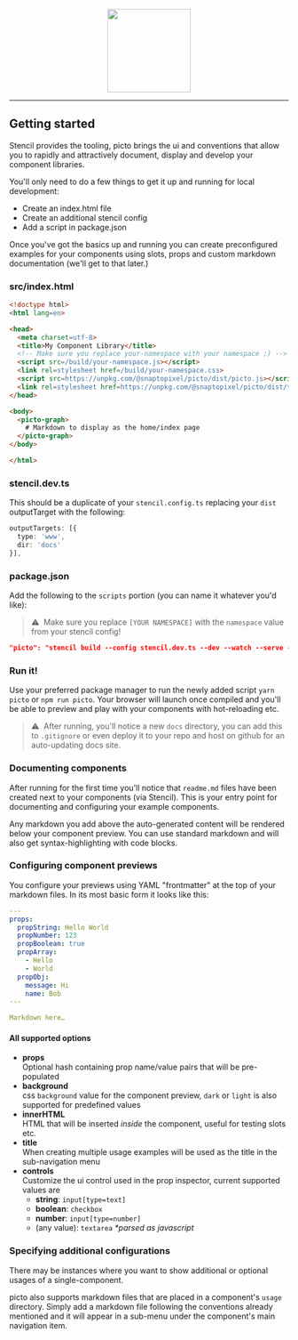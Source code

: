 <p align="center">
  <img src="https://raw.githubusercontent.com/snaptopixel/picto/master/assets/logo.svg" width="150"/>
</p>

---
## Getting started

Stencil provides the tooling, picto brings the ui and conventions that allow you to rapidly and attractively document, display and develop your component libraries.

You'll only need to do a few things to get it up and running for local development:
- Create an index.html file
- Create an additional stencil config
- Add a script in package.json

Once you've got the basics up and running you can create preconfigured examples for your components using slots, props and custom markdown documentation (we'll get to that later.)

### src/index.html

```html
<!doctype html>
<html lang=en>

<head>
  <meta charset=utf-8>
  <title>My Component Library</title>
  <!-- Make sure you replace your-namespace with your namespace ;) -->
  <script src=/build/your-namespace.js></script>
  <link rel=stylesheet href=/build/your-namespace.css>
  <script src=https://unpkg.com/@snaptopixel/picto/dist/picto.js></script>
  <link rel=stylesheet href=https://unpkg.com/@snaptopixel/picto/dist/themes/default.css>
</head>

<body>
  <picto-graph>
    # Markdown to display as the home/index page
  </picto-graph>
</body>

</html>
```

### stencil.dev.ts
This should be a duplicate of your `stencil.config.ts` replacing your `dist` outputTarget with the following:

```ts
outputTargets: [{
  type: 'www',
  dir: 'docs'
}],
```

### package.json
Add the following to the `scripts` portion (you can name it whatever you'd like):

> ⚠️&nbsp;&nbsp;Make sure you replace `[YOUR NAMESPACE]` with the `namespace` value from your stencil config!
```json
"picto": "stencil build --config stencil.dev.ts --dev --watch --serve --docs-json docs/build/[YOUR NAMESPACE]/components.json"
```

### Run it!
Use your preferred package manager to run the newly added script `yarn picto` or `npm run picto`. Your browser will launch once compiled and you'll be able to preview and play with your components with hot-reloading etc.

> ⚠️&nbsp;&nbsp;After running, you'll notice a new `docs` directory, you can add this to `.gitignore` or even deploy it to your repo and host on github for an auto-updating docs site.

### Documenting components
After running for the first time you'll notice that `readme.md` files have been created next to your components (via Stencil). This is your entry point for documenting and configuring your example components.

Any markdown you add above the auto-generated content will be rendered below your component preview. You can use standard markdown and will also get syntax-highlighting with code blocks.

### Configuring component previews
You configure your previews using YAML "frontmatter" at the top of your markdown files. In its most basic form it looks like this:

```yaml
---
props:
  propString: Hello World
  propNumber: 123
  propBoolean: true
  propArray:
    - Hello
    - World
  propObj:
    message: Hi
    name: Bob 
---

Markdown here…
```

#### All supported options
- **props**  
Optional hash containing prop name/value pairs that will be pre-populated
- **background**  
css `background` value for the component preview, `dark` or `light` is also supported for predefined values
- **innerHTML**  
HTML that will be inserted _inside_ the component, useful for testing slots etc.
- **title**  
When creating multiple usage examples will be used as the title in the sub-navigation menu
- **controls**  
Customize the ui control used in the prop inspector, current supported values are  
  - **string**: `input[type=text]`
  - **boolean**: `checkbox`
  - **number**: `input[type=number]`
  - (any value): `textarea` _*parsed as javascript_

### Specifying additional configurations
There may be instances where you want to show additional or optional usages of a single-component.

picto also supports markdown files that are placed in a component's `usage` directory. Simply add a markdown file following the conventions already mentioned and it will appear in a sub-menu under the component's main navigation item.